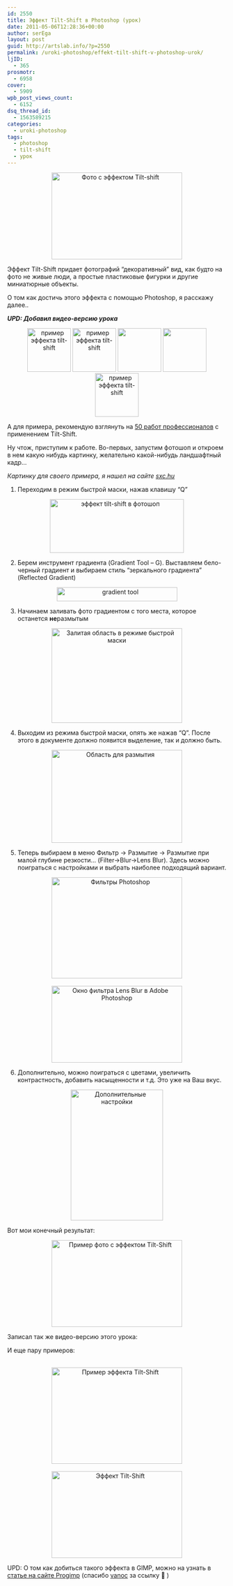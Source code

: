 ```yaml
---
id: 2550
title: Эффект Tilt-Shift в Photoshop (урок)
date: 2011-05-06T12:28:36+00:00
author: serEga
layout: post
guid: http://artslab.info/?p=2550
permalink: /uroki-photoshop/effekt-tilt-shift-v-photoshop-urok/
ljID:
  - 365
prosmotr:
  - 6958
cover:
  - 5909
wpb_post_views_count:
  - 6152
dsq_thread_id:
  - 1563589215
categories:
  - uroki-photoshop
tags:
  - photoshop
  - tilt-shift
  - урок
---
```

<center>
  <a href="{{site.img_cdn}}/tilt_shift1.jpg"><img src="{{site.img_cdn}}/tilt_shift1-300x199.jpg" alt="Фото с эффектом Tilt-shift" title="tilt_shift" width="300" height="199" class="alignnone size-medium wp-image-2558" srcset="{{site.img_cdn}}/tilt_shift1-300x199.jpg 300w, {{site.img_cdn}}/tilt_shift1.jpg 900w" sizes="(max-width: 300px) 100vw, 300px" /></a>
</center>

Эффект Tilt-Shift придает фотографий &#8220;декоративный&#8221; вид, как будто на фото не живые люди, а простые пластиковые фигурки и другие миниатюрные объекты.

О том как достичь этого эффекта с помощью Photoshop, я расскажу далее..

_**UPD: Добавил видео-версию урока**_

<center>
  <a href="{{site.img_cdn}}/london-1.jpg"><img src="{{site.img_cdn}}/london-1-100x100.jpg" alt="пример эффекта tilt-shift" title="london" width="100" height="100" class="alignnone size-thumbnail wp-image-2562" /></a> <a href="{{site.img_cdn}}/tennis.jpg"><img src="{{site.img_cdn}}/tennis-100x100.jpg" alt="пример эффекта tilt-shift" title="tennis" width="100" height="100" class="alignnone size-thumbnail wp-image-2563" /></a> <a href="{{site.img_cdn}}/eiff.jpg"><img src="{{site.img_cdn}}/eiff-100x100.jpg" alt="" title="eiff" width="100" height="100" class="alignnone size-thumbnail wp-image-2564" /></a> <a href="{{site.img_cdn}}/ef.jpg"><img src="{{site.img_cdn}}/ef-100x100.jpg" alt="" title="ef" width="100" height="100" class="alignnone size-thumbnail wp-image-2566" /></a> <a href="{{site.img_cdn}}/B-Tal_2.jpg"><img src="{{site.img_cdn}}/B-Tal_2-100x100.jpg" alt="пример эффекта tilt-shift" title="B Tal_2" width="100" height="100" class="alignnone size-thumbnail wp-image-2567" /></a>
</center>

А для примера, рекомендую взглянуть на [50 работ профессионалов](http://www.smashingmagazine.com/2008/11/16/beautiful-examples-of-tilt-shift-photography/) с применением Tilt-Shift.

<!--more-->

Ну чтож, приступим к работе. Во-первых, запустим фотошоп и откроем в нем какую нибудь картинку, желательно какой-нибудь ландшафтный кадр&#8230;

_Картинку для своего примера, я нашел на сайте [sxc.hu](http://sxc.hu)_

1. Переходим в режим быстрой маски, нажав клавишу &#8220;Q&#8221;

<center>
  <img src="{{site.img_cdn}}/tilt_shift_quick_mask.jpg" alt="эффект tilt-shift в фотошоп" title="tilt_shift_quick_mask" width="308" height="123" class="alignnone size-full wp-image-2551" srcset="{{site.img_cdn}}/tilt_shift_quick_mask.jpg 308w, {{site.img_cdn}}/tilt_shift_quick_mask-300x119.jpg 300w" sizes="(max-width: 308px) 100vw, 308px" />
</center>

2. Берем инструмент градиента (Gradient Tool &#8211; G). Выставляем бело-черный градиент и выбираем стиль &#8220;зеркального градиента&#8221; (Reflected Gradient)

<center>
  <img src="{{site.img_cdn}}/2_tilt_shift_gradient_tool.jpg" alt="gradient tool" title="2_tilt_shift_gradient_tool" width="277" height="32" class="alignnone size-full wp-image-2552" />
</center>

3. Начинаем заливать фото градиентом с того места, которое останется **не**размытым

<center>
  <a href="{{site.img_cdn}}/4_tilt_shift_mask.jpg"><img src="{{site.img_cdn}}/4_tilt_shift_mask-300x217.jpg" alt="Залитая область в режиме быстрой маски" title="4_tilt_shift_mask" width="300" height="217" class="alignnone size-medium wp-image-2557" srcset="{{site.img_cdn}}/4_tilt_shift_mask-300x217.jpg 300w, {{site.img_cdn}}/4_tilt_shift_mask.jpg 834w" sizes="(max-width: 300px) 100vw, 300px" /></a>
</center>

4. Выходим из режима быстрой маски, опять же нажав &#8220;Q&#8221;. После этого в документе должно появится выделение, так и должно быть.

<center>
  <a href="{{site.img_cdn}}/5tilt_shift_quick_selected_area.jpg"><img src="{{site.img_cdn}}/5tilt_shift_quick_selected_area-300x213.jpg" alt="Область для размытия" title="5tilt_shift_quick_selected_area" width="300" height="213" class="alignnone size-medium wp-image-2556" srcset="{{site.img_cdn}}/5tilt_shift_quick_selected_area-300x213.jpg 300w, {{site.img_cdn}}/5tilt_shift_quick_selected_area.jpg 836w" sizes="(max-width: 300px) 100vw, 300px" /></a>
</center>

5. Теперь выбираем в меню Фильтр -> Размытие -> Размытие при малой глубине резкости&#8230; (Filter->Blur->Lens Blur). Здесь можно поиграться с настройками и выбрать наиболее подходящий вариант.

<center>
  <a href="{{site.img_cdn}}/6_tilt_shift_quick_filter.jpg"><img src="{{site.img_cdn}}/6_tilt_shift_quick_filter-300x232.jpg" alt="Фильтры Photoshop" title="6_tilt_shift_quick_filter" width="300" height="232" class="alignnone size-medium wp-image-2554" srcset="{{site.img_cdn}}/6_tilt_shift_quick_filter-300x232.jpg 300w, {{site.img_cdn}}/6_tilt_shift_quick_filter.jpg 574w" sizes="(max-width: 300px) 100vw, 300px" /></a><br /> <br /> <a href="{{site.img_cdn}}/7_tilt_shift_quick_filter_conf.jpg"><img src="{{site.img_cdn}}/7_tilt_shift_quick_filter_conf-300x176.jpg" alt="Окно фильтра Lens Blur в Adobe Photoshop" title="7_tilt_shift_quick_filter_conf" width="300" height="176" class="alignnone size-medium wp-image-2555" srcset="{{site.img_cdn}}/7_tilt_shift_quick_filter_conf-300x176.jpg 300w, {{site.img_cdn}}/7_tilt_shift_quick_filter_conf-1024x602.jpg 1024w, {{site.img_cdn}}/7_tilt_shift_quick_filter_conf.jpg 1270w" sizes="(max-width: 300px) 100vw, 300px" /></a>
</center>

6. Дополнительно, можно поиграться с цветами, увеличить контрастность, добавить насыщенности и т.д. Это уже на Ваш вкус.



<center>
  <a href="{{site.img_cdn}}/8_tilt_shift_quick_contrast_color.jpg"><img src="{{site.img_cdn}}/8_tilt_shift_quick_contrast_color-212x300.jpg" alt="Дополнительные настройки" title="8_tilt_shift_quick_contrast_color" width="212" height="300" class="alignnone size-medium wp-image-2568" srcset="{{site.img_cdn}}/8_tilt_shift_quick_contrast_color-212x300.jpg 212w, {{site.img_cdn}}/8_tilt_shift_quick_contrast_color.jpg 270w" sizes="(max-width: 212px) 100vw, 212px" /></a>
</center>

Вот мои конечный результат:

<center>
  <a href="{{site.img_cdn}}/tilt_shift.jpg"><img src="{{site.img_cdn}}/tilt_shift-300x199.jpg" alt="Пример фото с эффектом Tilt-Shift" title="tilt_shift" width="300" height="199" class="alignnone size-medium wp-image-2553" /></a>
</center>





Записал так же видео-версию этого урока:

<center>
</center>

И еще пару примеров:

<center>
  <br /> <a href="{{site.img_cdn}}/2.jpg"><img src="{{site.img_cdn}}/2-300x221.jpg" alt="Пример эффекта Tilt-Shift" title="Freital, Germany" width="300" height="221" class="alignnone size-medium wp-image-2570" srcset="{{site.img_cdn}}/2-300x221.jpg 300w, {{site.img_cdn}}/2.jpg 614w" sizes="(max-width: 300px) 100vw, 300px" /></a><br /> <br /> <a href="{{site.img_cdn}}/1.jpg"><img src="{{site.img_cdn}}/1-300x199.jpg" alt="Эффект Tilt-Shift" title="Sao Paulo Skyline" width="300" height="199" class="alignnone size-medium wp-image-2569" srcset="{{site.img_cdn}}/1-300x199.jpg 300w, {{site.img_cdn}}/1.jpg 800w" sizes="(max-width: 300px) 100vw, 300px" /></a><br />
</center>

UPD: О том как добиться такого эффекта в GIMP, можно на узнать в [статье на сайте Progimp](http://www.progimp.ru/articles/tilt_shift_v_gimp/) (спасибо [vanoc](http://vanoc.ru/) за ссылку 🙂 )